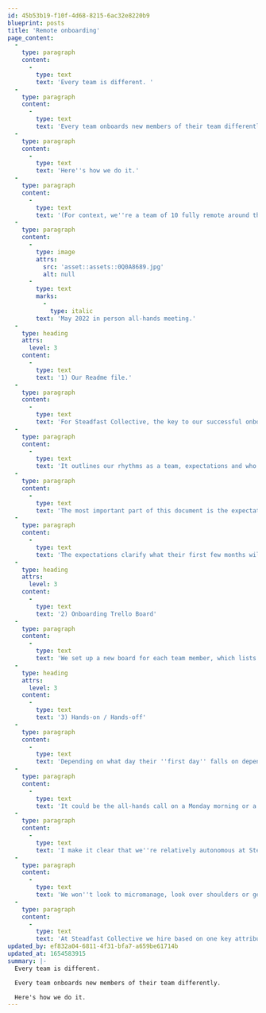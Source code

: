 ```yaml
---
id: 45b53b19-f10f-4d68-8215-6ac32e8220b9
blueprint: posts
title: 'Remote onboarding'
page_content:
  -
    type: paragraph
    content:
      -
        type: text
        text: 'Every team is different. '
  -
    type: paragraph
    content:
      -
        type: text
        text: 'Every team onboards new members of their team differently. '
  -
    type: paragraph
    content:
      -
        type: text
        text: 'Here''s how we do it.'
  -
    type: paragraph
    content:
      -
        type: text
        text: '(For context, we''re a team of 10 fully remote around the UK.)'
  -
    type: paragraph
    content:
      -
        type: image
        attrs:
          src: 'asset::assets::0Q0A8689.jpg'
          alt: null
      -
        type: text
        marks:
          -
            type: italic
        text: 'May 2022 in person all-hands meeting.'
  -
    type: heading
    attrs:
      level: 3
    content:
      -
        type: text
        text: '1) Our Readme file.'
  -
    type: paragraph
    content:
      -
        type: text
        text: 'For Steadfast Collective, the key to our successful onboarding process is the personal readme pdf each new team member receives. '
  -
    type: paragraph
    content:
      -
        type: text
        text: 'It outlines our rhythms as a team, expectations and who to speak to about questions.'
  -
    type: paragraph
    content:
      -
        type: text
        text: 'The most important part of this document is the expectations section. We outline what we expect the new team member to have achieved by the end of weeks 1, 4, 12, 24 and 36.'
  -
    type: paragraph
    content:
      -
        type: text
        text: 'The expectations clarify what their first few months will look like at Steadfast Collective.'
  -
    type: heading
    attrs:
      level: 3
    content:
      -
        type: text
        text: '2) Onboarding Trello Board'
  -
    type: paragraph
    content:
      -
        type: text
        text: 'We set up a new board for each team member, which lists everything they need to run through on day one. For example, set up an email footer, join Harvest and read the handbook.'
  -
    type: heading
    attrs:
      level: 3
    content:
      -
        type: text
        text: '3) Hands-on / Hands-off'
  -
    type: paragraph
    content:
      -
        type: text
        text: 'Depending on what day their ''first day'' falls on depends on our first interaction with them. '
  -
    type: paragraph
    content:
      -
        type: text
        text: 'It could be the all-hands call on a Monday morning or a 1-1 call with myself. Once we''re chatting 1-1 we talk through the readme file and Trello board and answer any questions they may have.'
  -
    type: paragraph
    content:
      -
        type: text
        text: 'I make it clear that we''re relatively autonomous at Steadfast Collective.'
  -
    type: paragraph
    content:
      -
        type: text
        text: 'We won''t look to micromanage, look over shoulders or generally manage someone''s time. I''m aware this can feel distant for new team members, which is why I always remind new inductees that they can reach out at any time if they need more 1-1 time with me.'
  -
    type: paragraph
    content:
      -
        type: text
        text: 'At Steadfast Collective we hire based on one key attribute; are they a Smart Creative. I believe it''s because we employ Smart Creatives; we have found remote onboarding of new team members seamless.'
updated_by: ef832a04-6811-4f31-bfa7-a659be61714b
updated_at: 1654583915
summary: |-
  Every team is different. 

  Every team onboards new members of their team differently. 

  Here's how we do it.
---
```

